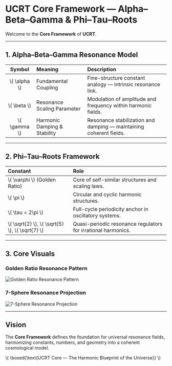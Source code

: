 # UCRT Core Framework — Alpha–Beta–Gamma & Phi–Tau–Roots

Welcome to the **Core Framework** of **UCRT**.

---

## 1. Alpha–Beta–Gamma Resonance Model

| Symbol     | Meaning                          | Description                                                        |
|:----------:|:---------------------------------|:-------------------------------------------------------------------|
| \\( \\alpha \\) | Fundamental Coupling             | Fine-structure constant analogy — intrinsic resonance link.         |
| \\( \\beta \\) | Resonance Scaling Parameter       | Modulation of amplitude and frequency within harmonic fields.       |
| \\( \\gamma \\) | Harmonic Damping & Stability      | Resonance stabilization and damping — maintaining coherent fields. |

---

## 2. Phi–Tau–Roots Framework

| Constant              | Role                                              |
|:----------------------|:--------------------------------------------------|
| \\( \\varphi \\) (Golden Ratio) | Core of self-similar structures and scaling laws.  |
| \\( \\pi \\)             | Circular and cyclic harmonic structures.         |
| \\( \\tau = 2\\pi \\)    | Full-cycle periodicity anchor in oscillatory systems. |
| \\( \\sqrt{2} \\), \\( \\sqrt{5} \\), \\( \\sqrt{7} \\) | Quasi-periodic resonance regulators for irrational harmonics. |

---

## 3. Core Visuals

### Golden Ratio Resonance Pattern

![Golden Ratio Resonance Pattern](../UCRT_VISUALS/phi_resonance_pattern.png)

### 7-Sphere Resonance Projection

![7-Sphere Resonance Projection](../UCRT_VISUALS/sphere_7d_resonance.png)

---

## Vision

The **Core Framework** defines the foundation for universal resonance fields, harmonizing constants, numbers, and geometry into a coherent cosmological model.

\\( \\boxed{\\text{UCRT Core — The Harmonic Blueprint of the Universe}} \\)
